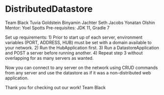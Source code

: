 # DistributedDatastore
Team Black
    Tuvia Goldstein
    Binyamin Jachter
    Seth Jacobs
    Yonatan Olshin
    Mentor: Yoel Spotts
Pre-requisites: JDK 11, Gradle 7

Set up requirements:
    1) Prior to start up of each server, environment variables (PORT, ADDRESS, HUB) must be set with a domain available to your network.
    2) Run the HubApplication first.
    3) Run a DatastoreApplication and POST a server before running another.
    4) Repeat step 3 without overlapping for as many servers as wanted.

Now you can connect to any server on the network using CRUD commands from any server and use the datastore as if it was a non-distributed web application.

Thank you for checking out our work!
Team Black
